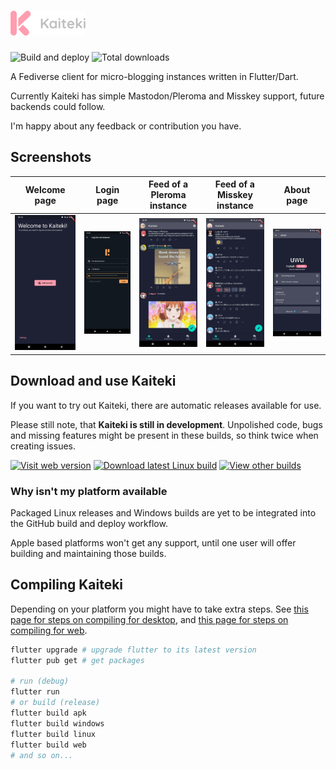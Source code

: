 # ![Kaiteki](assets/readme-logo.png)

![Build and deploy](https://github.com/Craftplacer/kaiteki/workflows/Build%20and%20deploy/badge.svg)
![Total downloads](https://img.shields.io/github/downloads/Craftplacer/kaiteki/total)

A Fediverse client for micro-blogging instances written in Flutter/Dart.

Currently Kaiteki has simple Mastodon/Pleroma and Misskey support, future backends could follow.

I'm happy about any feedback or contribution you have.

## Screenshots

| Welcome page | Login page | Feed of a Pleroma instance | Feed of a Misskey instance | About page |
| - | - | - | - | - |
| ![](assets/screenshots/welcome.jpg) | ![](assets/screenshots/login.jpg) | ![](assets/screenshots/pleroma-feed.jpg) | ![](assets/screenshots/misskey-feed.jpg) | ![](assets/screenshots/about.jpg) |

## Download and use Kaiteki

If you want to try out Kaiteki, there are automatic releases available for use.

Please still note, that **Kaiteki is still in development**.
Unpolished code, bugs and missing features might be present in these builds, so think twice when creating issues.

[![Visit web version](https://img.shields.io/badge/-Download%20for%20Windows%20-blue)][1]
[![Download latest Linux build](https://img.shields.io/badge/-Download%20for%20Linux%20-red)][2]
[![View other builds](https://img.shields.io/badge/-Other%20builds%20-gray)][3]

[1]: https://craftplacer.github.io/kaiteki/
[2]: https://github.com/Craftplacer/kaiteki/releases/latest/download/linux.zip
[3]: https://github.com/Craftplacer/kaiteki/releases "Releases page"


### Why isn't my platform available

Packaged Linux releases and Windows builds are yet to be integrated into the GitHub build and deploy workflow.

Apple based platforms won't get any support, until one user will offer building and maintaining those builds.


## Compiling Kaiteki

Depending on your platform you might have to take extra steps.
See [this page for steps on compiling for desktop](https://flutter.dev/desktop#requirements), and [this page for steps on compiling for web](https://flutter.dev/docs/get-started/web).

```sh
flutter upgrade # upgrade flutter to its latest version
flutter pub get # get packages

# run (debug)
flutter run
# or build (release)
flutter build apk
flutter build windows
flutter build linux
flutter build web
# and so on...
```
